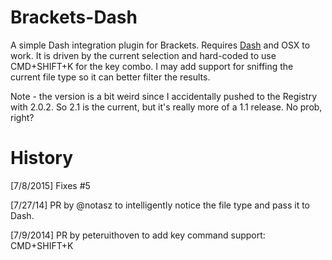 Brackets-Dash
===

A simple Dash integration plugin for Brackets. Requires [Dash](http://kapeli.com/dash) and OSX to work. It is driven by the current selection and hard-coded to use CMD+SHIFT+K for the key combo. I may add support for sniffing the current file type so it can better filter the results.

Note - the version is a bit weird since I accidentally pushed to the Registry with 2.0.2. So 2.1 is the current, but it's really more of a 1.1 release. No prob, right?

History
===
[7/8/2015] Fixes #5

[7/27/14] PR by @notasz to intelligently notice the file type 
and pass it to Dash. 

[7/9/2014] PR by peteruithoven to add key command support: CMD+SHIFT+K

